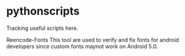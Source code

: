 # pythonscripts
Tracking useful scripts here.

Reencode-Fonts
This tool are used to verify and fix fonts for android developers since custom fonts maynot work on Android 5.0.
